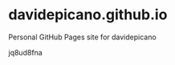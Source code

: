 # davidepicano.github.io
Personal GitHub Pages site for davidepicano































































jq8ud8fna
